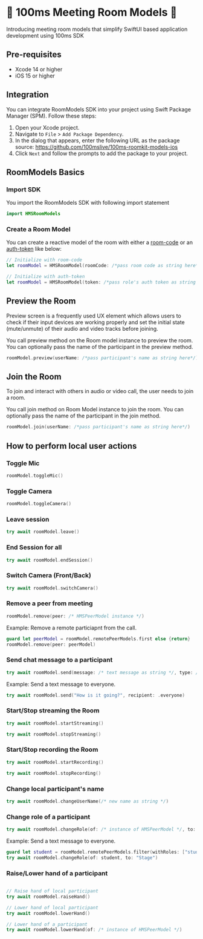# 🎉 100ms Meeting Room Models 🚀
Introducing meeting room models that simplify SwiftUI based application development using 100ms SDK
  
## Pre-requisites
- Xcode 14 or higher
- iOS 15 or higher

## Integration

You can integrate RoomModels SDK into your project using Swift Package Manager (SPM). Follow these steps:

1. Open your Xcode project.
2. Navigate to `File` > `Add Package Dependency`.
3. In the dialog that appears, enter the following URL as the package source: https://github.com/100mslive/100ms-roomkit-models-ios
4. Click `Next` and follow the prompts to add the package to your project.

## RoomModels Basics

### Import SDK
You import the RoomModels SDK with following import statement

```swift
import HMSRoomModels
```

### Create a Room Model

You can create a reactive model of the room with either a [room-code](https://www.100ms.live/docs/get-started/v2/get-started/prebuilt/room-codes/overview) or an [auth-token](https://www.100ms.live/docs/get-started/v2/get-started/security-and-tokens#auth-token-for-client-sdks) like below:

```swift
// Initialize with room-code
let roomModel = HMSRoomModel(roomCode: /*pass room code as string here*/)
```

```swift
// Initialize with auth-token
let roomModel = HMSRoomModel(token: /*pass role's auth token as string here*/)
```

## Preview the Room

Preview screen is a frequently used UX element which allows users to check if their input devices are working properly and set the initial state (mute/unmute) of their audio and video tracks before joining.

You call preview method on the Room model instance to preview the room. You can optionally pass the name of the participant in the preview method.

```swift
roomModel.preview(userName: /*pass participant's name as string here*/)
```

## Join the Room

To join and interact with others in audio or video call, the user needs to join a room.

You call join method on Room Model instance to join the room. You can optionally pass the name of the participant in the join method.

```swift
roomModel.join(userName: /*pass participant's name as string here*/)
```

## How to perform local user actions

### Toggle Mic

```swift
roomModel.toggleMic()
```

### Toggle Camera

```swift
roomModel.toggleCamera()
```

### Leave session

```swift
try await roomModel.leave()
```

### End Session for all

```swift
try await roomModel.endSession()
```

### Switch Camera (Front/Back)

```swift
try await roomModel.switchCamera()
```

### Remove a peer from meeting

```swift
roomModel.remove(peer: /* HMSPeerModel instance */)
```

Example: Remove a remote particiapnt from the call.

```swift
guard let peerModel = roomModel.remotePeerModels.first else {return}
roomModel.remove(peer: peerModel)
```

### Send chat message to a participant

```swift
try await roomModel.send(message: /* text message as string */, type: /* optional type of message; type is "chat" by default*/, recipient: /* instance of HMSRecipient */)
```

Example: Send a text message to everyone.

```swift
try await roomModel.send("How is it going?", recipient: .everyone)
```


### Start/Stop streaming the Room

```swift
try await roomModel.startStreaming()
```
```swift
try await roomModel.stopStreaming()
```


### Start/Stop recording the Room

```swift
try await roomModel.startRecording()
```

```swift
try await roomModel.stopRecording()
```

### Change local participant's name

```swift
try await roomModel.changeUserName(/* new name as string */)
```

### Change role of a participant

```swift
try await roomModel.changeRole(of: /* instance of HMSPeerModel */, to: /* role's name as string */, force: /* optional boolean to denote if role should change immediately or after the participant's approval */)
```

Example: Send a text message to everyone.

```swift
guard let student = roomModel.remotePeerModels.filter(withRoles: ["student"]).first else {return}
try await roomModel.changeRole(of: student, to: "Stage")
```

### Raise/Lower hand of a participant

```swift

// Raise hand of local participant
try await roomModel.raiseHand()

// Lower hand of local participant
try await roomModel.lowerHand()

// Lower hand of a participant
try await roomModel.lowerHand(of: /* instance of HMSPeerModel */)
```
